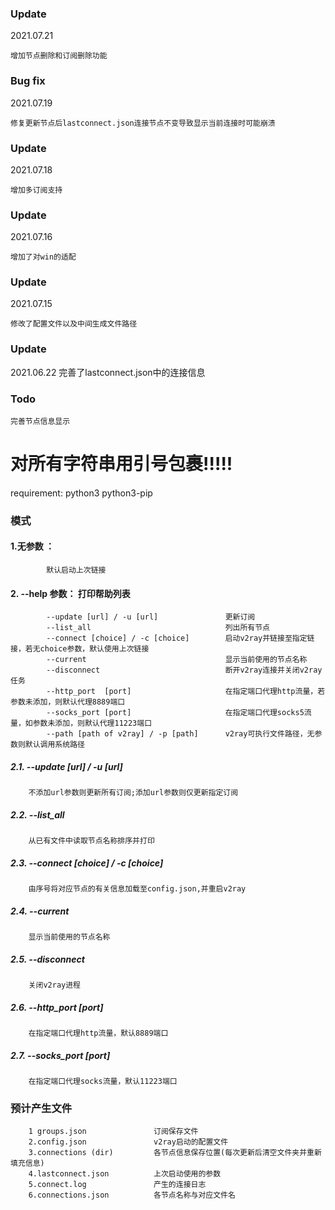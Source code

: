 ### Update
2021.07.21

    增加节点删除和订阅删除功能

### Bug fix
2021.07.19

    修复更新节点后lastconnect.json连接节点不变导致显示当前连接时可能崩溃

### Update  
2021.07.18

    增加多订阅支持
### Update
2021.07.16

    增加了对win的适配

### Update
2021.07.15

    修改了配置文件以及中间生成文件路径

### Update

2021.06.22
    完善了lastconnect.json中的连接信息



### Todo

    完善节点信息显示




# 对所有字符串用引号包裹!!!!!

####
requirement: python3 python3-pip

### 模式
#### 1.无参数 ：
            默认启动上次链接

#### 		2. --help 参数： 打印帮助列表
            --update [url] / -u [url]  			    更新订阅
            --list_all       						列出所有节点
            --connect [choice] / -c [choice]	    启动v2ray并链接至指定链接，若无choice参数，默认使用上次链接
            --current  					            显示当前使用的节点名称
            --disconnect    					    断开v2ray连接并关闭v2ray任务
            --http_port  [port]  				    在指定端口代理http流量，若参数未添加，则默认代理8889端口
            --socks_port [port]  				    在指定端口代理socks5流量，如参数未添加，则默认代理11223端口
            --path [path of v2ray] / -p [path] 	    v2ray可执行文件路径，无参数则默认调用系统路径

#####  		      2.1. --update  [url]  / -u [url]
        不添加url参数则更新所有订阅;添加url参数则仅更新指定订阅

##### 			2.2. --list_all
        从已有文件中读取节点名称排序并打印

##### 			2.3. --connect [choice] / -c [choice]
        由序号将对应节点的有关信息加载至config.json,并重启v2ray

##### 			2.4. --current
        显示当前使用的节点名称

##### 			2.5. --disconnect
        关闭v2ray进程

##### 			2.6. --http_port [port]
        在指定端口代理http流量，默认8889端口

##### 			2.7. --socks_port [port]
        在指定端口代理socks流量，默认11223端口

### 预计产生文件
        1 groups.json               订阅保存文件
        2.config.json    			v2ray启动的配置文件
        3.connections (dir)  		各节点信息保存位置(每次更新后清空文件夹并重新填充信息)
        4.lastconnect.json   		上次启动使用的参数
        5.connect.log        		产生的连接日志
        6.connections.json  		各节点名称与对应文件名





​									
